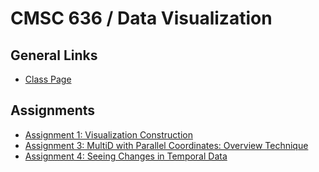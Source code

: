 # CMSC 636 / Data Visualization

## General Links

  - [Class Page](https://sites.google.com/a/umbc.edu/datavisualization/)

## Assignments

  - [Assignment 1: Visualization Construction](https://github.com/esturcke/cmsc-636-data-vis/tree/master/assignment-1)
  - [Assignment 3: MultiD with Parallel Coordinates: Overview Technique](https://github.com/esturcke/cmsc-636-data-vis/tree/master/assignment-3)
  - [Assignment 4: Seeing Changes in Temporal Data](https://github.com/esturcke/cmsc-636-data-vis/tree/master/assignment-4)
